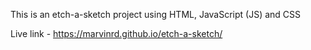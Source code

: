 This is an etch-a-sketch project using HTML, JavaScript (JS) and CSS

Live link - https://marvinrd.github.io/etch-a-sketch/